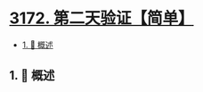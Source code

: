 # [3172. 第二天验证【简单】](https://github.com/Tdahuyou/TNotes.leetcode/tree/main/notes/3172.%20%E7%AC%AC%E4%BA%8C%E5%A4%A9%E9%AA%8C%E8%AF%81%E3%80%90%E7%AE%80%E5%8D%95%E3%80%91)

<!-- region:toc -->

- [1. 📝 概述](#1--概述)

<!-- endregion:toc -->

## 1. 📝 概述

